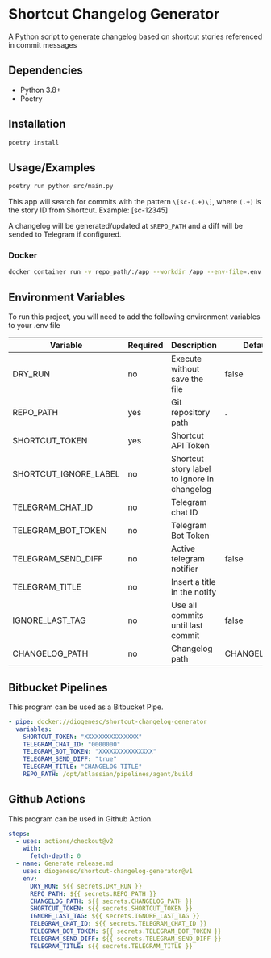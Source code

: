 # Shortcut Changelog Generator

A Python script to generate changelog based on shortcut stories referenced in commit messages


## Dependencies

- Python 3.8+
- Poetry

## Installation

```bash
poetry install
```

## Usage/Examples

```bash
poetry run python src/main.py
```

This app will search for commits with the pattern `\[sc-(.+)\]`, where `(.+)` is the story ID from Shortcut. Example: \[sc-12345\]

A changelog will be generated/updated at `$REPO_PATH` and 
a diff will be sended to Telegram if configured.

### Docker
```bash
docker container run -v repo_path/:/app --workdir /app --env-file=.env diogenesc/shortcut-changelog-generator
```
## Environment Variables

To run this project, you will need to add the following environment variables to your .env file

| Variable              | Required | Description                                 | Default      |
|-----------------------|----------|---------------------------------------------|--------------|
| DRY_RUN               | no       | Execute without save the file               | false        |
| REPO_PATH             | yes      | Git repository path                         | .            |
| SHORTCUT_TOKEN        | yes      | Shortcut API Token                          |              |
| SHORTCUT_IGNORE_LABEL | no       | Shortcut story label to ignore in changelog |              |
| TELEGRAM_CHAT_ID      | no       | Telegram chat ID                            |              |
| TELEGRAM_BOT_TOKEN    | no       | Telegram Bot Token                          |              |
| TELEGRAM_SEND_DIFF    | no       | Active telegram notifier                    | false        |
| TELEGRAM_TITLE        | no       | Insert a title in the notify                |              |
| IGNORE_LAST_TAG       | no       | Use all commits until last commit           | false        |
| CHANGELOG_PATH        | no       | Changelog path                              | CHANGELOG.md |

## Bitbucket Pipelines

This program can be used as a Bitbucket Pipe.

```yml
- pipe: docker://diogenesc/shortcut-changelog-generator
  variables:
    SHORTCUT_TOKEN: "XXXXXXXXXXXXXXX"
    TELEGRAM_CHAT_ID: "0000000"
    TELEGRAM_BOT_TOKEN: "XXXXXXXXXXXXXXX"
    TELEGRAM_SEND_DIFF: "true"
    TELEGRAM_TITLE: "CHANGELOG TITLE"
    REPO_PATH: /opt/atlassian/pipelines/agent/build
```

## Github Actions

This program can be used in Github Action.

```yml
steps:
  - uses: actions/checkout@v2
    with:
      fetch-depth: 0
  - name: Generate release.md
    uses: diogenesc/shortcut-changelog-generator@v1
    env:
      DRY_RUN: ${{ secrets.DRY_RUN }}
      REPO_PATH: ${{ secrets.REPO_PATH }}
      CHANGELOG_PATH: ${{ secrets.CHANGELOG_PATH }}
      SHORTCUT_TOKEN: ${{ secrets.SHORTCUT_TOKEN }}
      IGNORE_LAST_TAG: ${{ secrets.IGNORE_LAST_TAG }}
      TELEGRAM_CHAT_ID: ${{ secrets.TELEGRAM_CHAT_ID }}
      TELEGRAM_BOT_TOKEN: ${{ secrets.TELEGRAM_BOT_TOKEN }}
      TELEGRAM_SEND_DIFF: ${{ secrets.TELEGRAM_SEND_DIFF }}
      TELEGRAM_TITLE: ${{ secrets.TELEGRAM_TITLE }}
```
